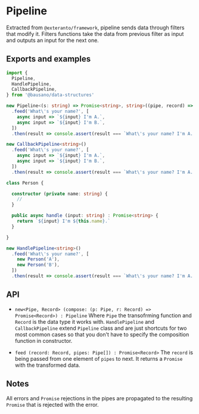 # Pipeline

Extracted from `@exteranto/framework`, pipeline sends data through filters that
modify it. Filters functions take the data from previous filter as input and
outputs an input for the next one.

## Exports and examples
```typescript
import {
  Pipeline,
  HandlePipeline,
  CallbackPipeline,
} from '@bausano/data-structures'

new Pipeline<(s: string) => Promise<string>, string>((pipe, record) => pipe(record))
  .feed('What\'s your name?', [
    async input => `${input} I'm A.`,
    async input => `${input} I'm B.`,
  ])
  .then(result => console.assert(result === `What\'s your name? I'm A. I'm B.`))

new CallbackPipeline<string>()
  .feed('What\'s your name?', [
    async input => `${input} I'm A.`,
    async input => `${input} I'm B.`,
  ])
  .then(result => console.assert(result === `What\'s your name? I'm A. I'm B.`))

class Person {

  constructor (private name: string) {
    //
  }

  public async handle (input: string) : Promise<string> {
    return `${input} I'm ${this.name}.`
  }

}

new HandlePipeline<string>()
  .feed('What\'s your name?', [
    new Person('A'),
    new Person('B'),
  ])
  .then(result => console.assert(result === `What\'s your name? I'm A. I'm B.`))
```

## API

- `new<Pipe, Record> (compose: (p: Pipe, r: Record) => Promise<Record>) : Pipeline`
Where `Pipe` the transofrming function and `Record` is the data type it works with.
`HandlePipeline` and `CallbackPipeline` extend `Pipeline` class and are just
shortcuts for two most common cases so that you don't have to specify the
composition function in constructor.

- `feed (record: Record, pipes: Pipe[]) : Promise<Record>`
The `record` is being passed from one element of `pipes` to next. It returns a
`Promise` with the transformed data.

## Notes
All errors and `Promise` rejections in the pipes are propagated to the resulting
`Promise` that is rejected with the error.
